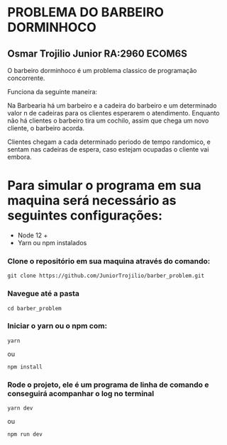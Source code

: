 # PROBLEMA DO BARBEIRO DORMINHOCO

## Osmar Trojilio Junior RA:2960 ECOM6S

O barbeiro dorminhoco é um problema classico de programação concorrente.

Funciona da seguinte maneira:

Na Barbearia há um barbeiro e a cadeira do barbeiro e um determinado valor n
de cadeiras para os clientes esperarem o atendimento. Enquanto não há clientes
o barbeiro tira um cochilo, assim que chega um novo cliente, o barbeiro acorda.

Clientes chegam a cada determinado periodo de tempo randomico, e sentam nas
cadeiras de espera, caso estejam ocupadas o cliente vai embora.


# Para simular o programa em sua maquina será necessário as seguintes configurações:

- Node 12 +
- Yarn ou npm instalados

### Clone o repositório em sua maquina através do comando:

```
git clone https://github.com/JuniorTrojilio/barber_problem.git
```

### Navegue até a pasta
```
cd barber_problem
```

### Iniciar o yarn ou o npm com:

```
yarn
```

ou

```
npm install
```

### Rode o projeto, ele é um programa de linha de comando e conseguirá acompanhar o log no terminal

```
yarn dev
```
ou
```
npm run dev
```

